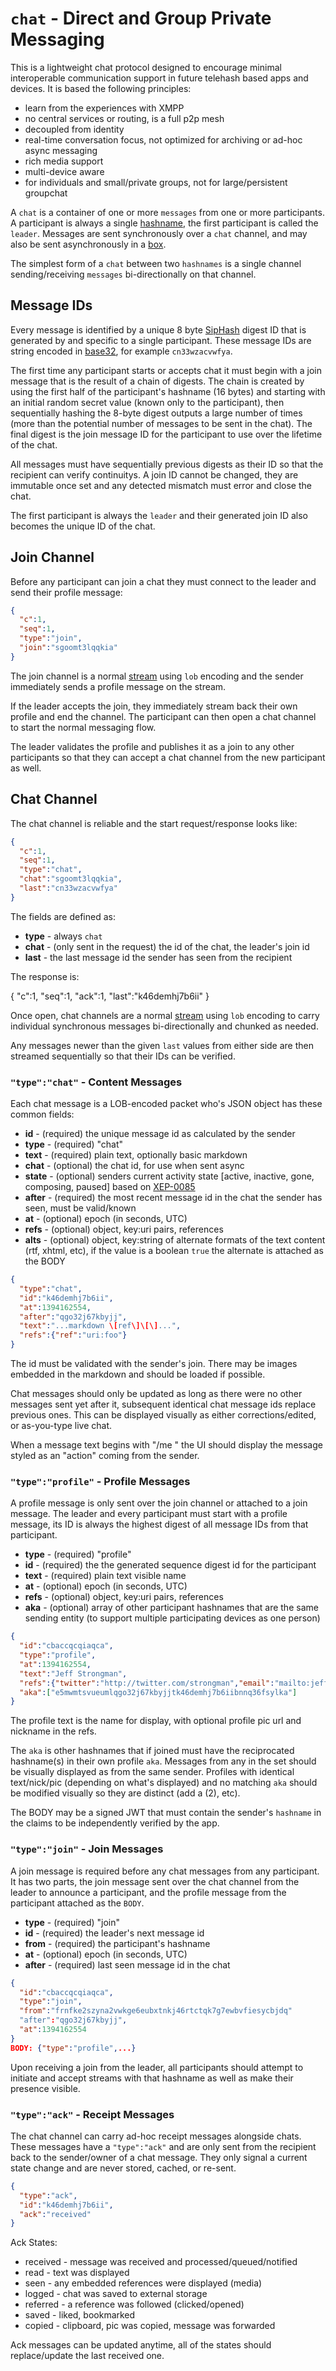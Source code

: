 # `chat` - Direct and Group Private Messaging

This is a lightweight chat protocol designed to encourage minimal interoperable communication support in future telehash based apps and devices.  It is based the following principles:

* learn from the experiences with XMPP
* no central services or routing, is a full p2p mesh
* decoupled from identity
* real-time conversation focus, not optimized for archiving or ad-hoc async messaging
* rich media support
* multi-device aware
* for individuals and small/private groups, not for large/persistent groupchat

A `chat` is a container of one or more `messages` from one or more participants.  A participant is always a single [hashname](../hashname/), the first participant is called the `leader`.  Messages are sent synchronously over a `chat` channel, and may also be sent asynchronously in a [box](box.md).

The simplest form of a `chat` between two `hashnames` is a single channel sending/receiving `messages` bi-directionally on that channel.

## Message IDs

Every message is identified by a unique 8 byte [SipHash](http://en.wikipedia.org/wiki/SipHash) digest ID that is generated by and specific to a single participant.  These message IDs are string encoded in [base32](../hashname/), for example `cn33wzacvwfya`.

The first time any participant starts or accepts chat it must begin with a join message that is the result of a chain of digests.  The chain is created by using the first half of the participant's hashname (16 bytes) and starting with an initial random secret value (known only to the participant), then sequentially hashing the 8-byte digest outputs a large number of times (more than the potential number of messages to be sent in the chat). The final digest is the join message ID for the participant to use over the lifetime of the chat.

All messages must have sequentially previous digests as their ID so that the recipient can verify continuitys.  A join ID cannot be changed, they are immutable once set and any detected mismatch must error and close the chat.

The first participant is always the `leader` and their generated join ID also becomes the unique ID of the chat.


## Join Channel

Before any participant can join a chat they must connect to the leader and send their profile message:

```json
{
  "c":1,
  "seq":1,
  "type":"join",
  "join":"sgoomt3lqqkia"
}
```

The join channel is a normal [stream](stream.md) using `lob` encoding and the sender immediately sends a profile message on the stream.

If the leader accepts the join, they immediately stream back their own profile and end the channel.  The participant can then open a chat channel to start the normal messaging flow.

The leader validates the profile and publishes it as a join to any other participants so that they can accept a chat channel from the new participant as well.

## Chat Channel

The chat channel is reliable and the start request/response looks like:

```json
{
  "c":1,
  "seq":1,
  "type":"chat",
  "chat":"sgoomt3lqqkia",
  "last":"cn33wzacvwfya"
}
```

The fields are defined as:

* **type** - always `chat`
* **chat** - (only sent in the request) the id of the chat, the leader's join id
* **last** - the last message id the sender has seen from the recipient

The response is:

{
  "c":1,
  "seq":1,
  "ack":1,
  "last":"k46demhj7b6ii"
}

Once open, chat channels are a normal [stream](stream.md) using `lob` encoding to carry individual synchronous messages bi-directionally and chunked as needed.

Any messages newer than the given `last` values from either side are then streamed sequentially so that their IDs can be verified.


### `"type":"chat"` - Content Messages

Each chat message is a LOB-encoded packet who's JSON object has these common fields:

* **id** - (required) the unique message id as calculated by the sender
* **type** - (required) "chat"
* **text** - (required) plain text, optionally basic markdown
* **chat** - (optional) the chat id, for use when sent async
* **state** - (optional) senders current activity state [active, inactive, gone, composing, paused] based on [XEP-0085](http://xmpp.org/extensions/xep-0085.html)
* **after** - (required) the most recent message id in the chat the sender has seen, must be valid/known
* **at** - (optional) epoch (in seconds, UTC)
* **refs** - (optional) object, key:uri pairs, references
* **alts** - (optional) object, key:string of alternate formats of the text content (rtf, xhtml, etc), if the value is a boolean `true` the alternate is attached as the BODY

```json
{
  "type":"chat",
  "id":"k46demhj7b6ii",
  "at":1394162554,
  "after":"qgo32j67kbyjj",
  "text":"...markdown \[ref\]\[\]...",
  "refs":{"ref":"uri:foo"}
}
```

The id must be validated with the sender's join. There may be images embedded in the markdown and should be loaded if possible.

Chat messages should only be updated as long as there were no other messages sent yet after it, subsequent identical chat message ids replace previous ones.  This can be displayed visually as either corrections/edited, or as-you-type live chat.

When a message text begins with "/me " the UI should display the message styled as an "action" coming from the sender.

### `"type":"profile"` - Profile Messages

A profile message is only sent over the join channel or attached to a join message.  The leader and every participant must start with a profile message, its ID is always the highest digest of all message IDs from that participant.

* **type** - (required) "profile"
* **id** - (required) the the generated sequence digest id for the participant
* **text** - (required) plain text visible name
* **at** - (optional) epoch (in seconds, UTC)
* **refs** - (optional) object, key:uri pairs, references
* **aka** - (optional) array of other participant hashnames that are the same sending entity (to support multiple participating devices as one person)

```json
{
  "id":"cbaccqcqiaqca",
  "type":"profile",
  "at":1394162554,
  "text":"Jeff Strongman",
  "refs":{"twitter":"http://twitter.com/strongman","email":"mailto:jeff@strongman.com","pic":"thtp:///profile/thumbnail.png","nick":"strongman"},
  "aka":["e5mwmtsvueumlqgo32j67kbyjjtk46demhj7b6iibnnq36fsylka"]
}
```

The profile text is the name for display, with optional profile pic url and nickname in the refs.

The `aka` is other hashnames that if joined must have the reciprocated hashname(s) in their own profile `aka`. Messages from any in the set should be visually displayed as from the same sender.  Profiles with identical text/nick/pic (depending on what's displayed) and no matching `aka` should be modified visually so they are distinct (add a (2), etc).

The BODY may be a signed JWT that must contain the sender's `hashname` in the claims to be independently verified by the app.

### `"type":"join"` - Join Messages

A join message is required before any chat messages from any participant.  It has two parts, the join message sent over the chat channel from the leader to announce a participant, and the profile message from the participant attached as the `BODY`.

* **type** - (required) "join"
* **id** - (required) the leader's next message id
* **from** - (required) the participant's hashname
* **at** - (optional) epoch (in seconds, UTC)
* **after** - (required) last seen message id in the chat

```json
{
  "id":"cbaccqcqiaqca",
  "type":"join",
  "from":"frnfke2szyna2vwkge6eubxtnkj46rtctqk7g7ewbvfiesycbjdq"
  "after":"qgo32j67kbyjj",
  "at":1394162554
}
BODY: {"type":"profile",...}
```

Upon receiving a join from the leader, all participants should attempt to initiate and accept streams with that hashname as well as make their presence visible.

### `"type":"ack"` - Receipt Messages

The chat channel can carry ad-hoc receipt messages alongside chats.  These messages have a `"type":"ack"` and are only sent from the recipient back to the sender/owner of a chat message.  They only signal a current state change and are never stored, cached, or re-sent.

```json
{
  "type":"ack",
  "id":"k46demhj7b6ii",
  "ack":"received"
}
```

Ack States:

* received - message was received and processed/queued/notified
* read - text was displayed
* seen - any embedded references were displayed (media)
* logged - chat was saved to external storage
* referred - a reference was followed (clicked/opened)
* saved - liked, bookmarked
* copied - clipboard, pic was copied, message was forwarded

Ack messages can be updated anytime, all of the states should replace/update the last received one.

